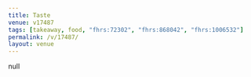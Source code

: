 ```yaml
---
title: Taste
venue: v17487
tags: [takeaway, food, "fhrs:72302", "fhrs:868042", "fhrs:1006532"]
permalink: /v/17487/
layout: venue
---
```

null